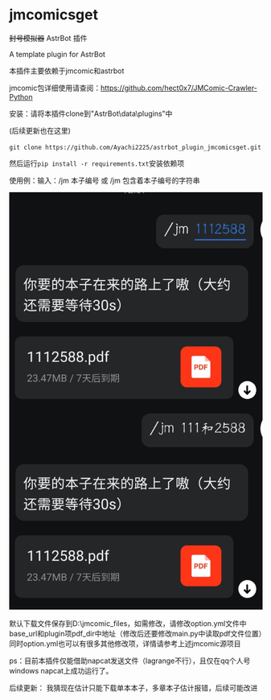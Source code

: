 # jmcomicsget

~~封号模拟器~~ AstrBot 插件

A template plugin for AstrBot 

本插件主要依赖于jmcomic和astrbot

jmcomic包详细使用请查阅：https://github.com/hect0x7/JMComic-Crawler-Python

安装：请将本插件clone到"AstrBot\data\plugins"中

(后续更新也在这里)

`git clone https://github.com/Ayachi2225/astrbot_plugin_jmcomicsget.git`

然后运行`pip install -r requirements.txt`安装依赖项


使用例：输入：/jm 本子编号 或 /jm 包含着本子编号的字符串

![如图](example.jpg)



默认下载文件保存到D:\jmcomic_files，如需修改，请修改option.yml文件中base_url和plugin项pdf_dir中地址（修改后还要修改main.py中读取pdf文件位置）同时option.yml也可以有很多其他修改项，详情请参考上述jmcomic源项目

ps：目前本插件仅能借助napcat发送文件（lagrange不行），且仅在qq个人号windows napcat上成功运行了。

后续更新：
我猜现在估计只能下载单本本子，多章本子估计报错，后续可能改进
